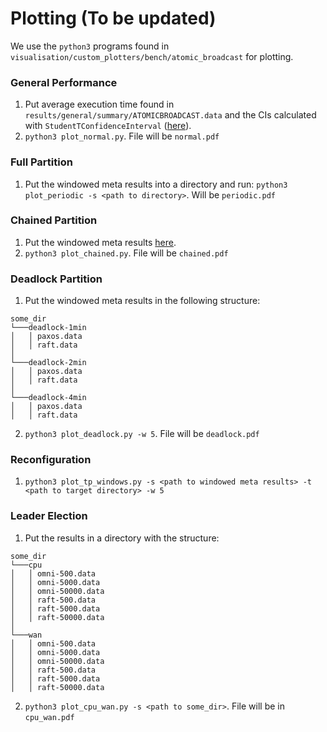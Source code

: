 # Plotting (To be updated)

We use the `python3` programs found in `visualisation/custom_plotters/bench/atomic_broadcast` for plotting. 

### General Performance
1. Put average execution time found in `results/general/summary/ATOMICBROADCAST.data` and the CIs calculated with `StudentTConfidenceInterval` ([here](https://github.com/anonsub0/kompicsbenches/blob/main/visualisation/custom_plotters/bench/atomic_broadcast/plot_normal.py#L23-L31)).
2. `python3 plot_normal.py`. File will be `normal.pdf`

### Full Partition
1. Put the windowed meta results into a directory and run: `python3 plot_periodic -s <path to directory>`. Will be `periodic.pdf`

### Chained Partition
1. Put the windowed meta results [here](https://github.com/anonsub0/kompicsbenches/blob/main/visualisation/custom_plotters/bench/atomic_broadcast/plot_chained.py#L11-L13).
2. `python3 plot_chained.py`. File will be `chained.pdf`

### Deadlock Partition
1. Put the windowed meta results in the following structure:
```
some_dir 
└───deadlock-1min
│   │ paxos.data
│   │ raft.data
│       
└───deadlock-2min
│   │ paxos.data
│   │ raft.data
│  
└───deadlock-4min
│   │ paxos.data
│   │ raft.data
```
2. `python3 plot_deadlock.py -w 5`. File will be `deadlock.pdf`
### Reconfiguration
1. `python3 plot_tp_windows.py -s <path to windowed meta results> -t <path to target directory> -w 5`

### Leader Election
1. Put the results in a directory with the structure:
```
some_dir 
└───cpu
│   │ omni-500.data
│   │ omni-5000.data
│   │ omni-50000.data
│   │ raft-500.data
│   │ raft-5000.data
│   │ raft-50000.data
│       
└───wan
│   │ omni-500.data
│   │ omni-5000.data
│   │ omni-50000.data
│   │ raft-500.data
│   │ raft-5000.data
│   │ raft-50000.data
```
2. `python3 plot_cpu_wan.py -s <path to some_dir>`. File will be in `cpu_wan.pdf`
